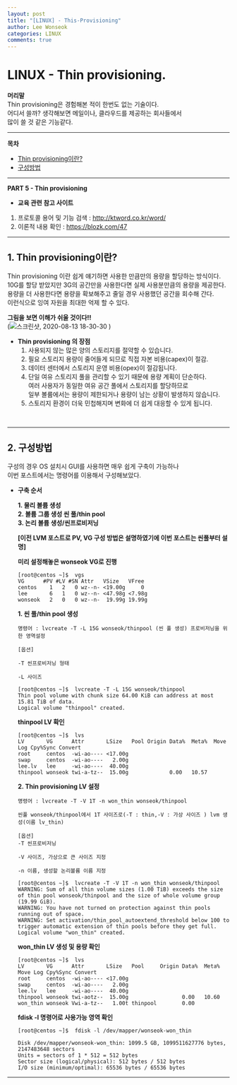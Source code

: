 ```yaml
---
layout: post
title: "[LINUX] - This-Provisioning"
author: Lee Wonseok
categories: LINUX
comments: true
---
```



# LINUX - Thin provisioning.



**머리말**  
Thin provisioning은 경험해본 적이 한번도 없는 기술이다.  
어디서 쓸까? 생각해보면 메일이나, 클라우드를 제공하는 회사들에서  
많이 쓸 것 같은 기능같다.

---
**목차**

- [Thin provisioning이란?](#a1)
- [구성방법](#a2)

---

**PART 5 - Thin provisioning**  




  * **교육 관련 참고 사이트**

1. 프로토콜 용어 및 기능 검색 : http://ktword.co.kr/word/  
2. 이론적 내용 확인 : https://blozk.com/47 


----
	
## 1. Thin provisioning이란?   <a name="a1"></a> 

Thin provisioning 이란 쉽게 얘기하면 사용한 만큼만의 용량을 할당하는 방식이다.  
10G를 할당 받았지만 3G의 공간만을 사용한다면 실제 사용분만큼의 용량을 제공한다.  
용량을 더 사용한다면 용량을 확보해주고 줄일 경우 사용했던 공간을 회수해 간다.  
이런식으로 잉여 자원을 최대한 억제 할 수 있다.  


**그림을 보면 이해가 쉬울 것이다!!**  
(![스크린샷, 2020-08-13 18-30-30](https://user-images.githubusercontent.com/69498804/90118378-1cb86900-dd93-11ea-93f4-09740a93bd5e.png)
)
<br/>

* **Thin provisioning 의 장점**
	1. 사용되지 않는 많은 양의 스토리지를 절약할 수 있습니다.
	2. 필요 스토리지 용량이 줄어들게 되므로 직접 자본 비용(capex)이 절감.
	3. 데이터 센터에서 스토리지 운영 비용(opex)이 절감됩니다.
	4.  단일 여유 스토리지 풀을 관리할 수 있기 때문에 용량 계획이 단순하다.  
		여러 사용자가 동일한 여유 공간 풀에서 스토리지를 할당하므로  
    일부 볼륨에서는 용량이 제한되거나 용량이 남는 상황이 발생하지 않습니다.  
	5. 스토리지 환경이 더욱 민첩해지며 변화에 더 쉽게 대응할 수 있게 됩니다.
  
  
<br/>  

---

## 2. 구성방법   <a name="a2"></a>  
구성의 경우 OS 설치시 GUI를 사용하면 매우 쉽게 구축이 가능하나  
이번 포스트에서는 명령어를 이용해서 구성해보았다.  

* **구축 순서**  

  **1. 물리 볼륨 생성**  
  **2. 볼륨 그룹 생성 씬 풀/thin pool**  
  **3. 논리 볼륨 생성/씬프로비저닝**    



	**[이전 LVM 포스트로 PV, VG 구성 방법은 설명하였기에 이번 포스트는 씬풀부터 설명]**  

	**미리 설정해놓은 wonseok VG로 진행**
	
	  [root@centos ~]$  vgs
	  VG      #PV #LV #SN Attr   VSize   VFree 
	  centos    1   2   0 wz--n- <19.00g     0 
	  lee       6   1   0 wz--n- <47.98g <7.98g
	  wonseok   2   0   0 wz--n-  19.99g 19.99g

	**1. 씬 풀/thin pool 생성**
		        
	  명령어 : lvcreate -T -L 15G wonseok/thinpool (씬 풀 생성) 프로비저닝을 위한 영역설정

	  [옵션]
	  
	  -T 씬프로비저닝 형태

	  -L 사이즈

	  [root@centos ~]$  lvcreate -T -L 15G wonseok/thinpool 
	  Thin pool volume with chunk size 64.00 KiB can address at most 15.81 TiB of data.
	  Logical volume "thinpool" created.

	**thinpool LV 확인**
	  
	  [root@centos ~]$  lvs
	  LV       VG      Attr       LSize   Pool Origin Data%  Meta%  Move Log Cpy%Sync Convert
	  root     centos  -wi-ao---- <17.00g                                                    
	  swap     centos  -wi-ao----   2.00g                                                    
	  lee.lv   lee     -wi-ao----  40.00g                                                    
	  thinpool wonseok twi-a-tz--  15.00g             0.00   10.57 


	**2. Thin provisioning LV 설정**
	
	  명령어 : lvcreate -T -V 1T -n won_thin wonseok/thinpool

	  씬풀 wonseok/thinpool에서 1T 사이즈로(-T : thin,-V : 가상 사이즈 ) lvm 생성(이름 lv_thin)

	  [옵션]
	  -T 씬프로비저닝

	  -V 사이즈, 가상으로 큰 사이즈 지정

	  -n 이름, 생성할 논리볼륨 이름 지정

	  [root@centos ~]$  lvcreate -T -V 1T -n won_thin wonseok/thinpool
	  WARNING: Sum of all thin volume sizes (1.00 TiB) exceeds the size of thin pool wonseok/thinpool and the size of whole volume group (19.99 GiB).
	  WARNING: You have not turned on protection against thin pools running out of space.
	  WARNING: Set activation/thin_pool_autoextend_threshold below 100 to trigger automatic extension of thin pools before they get full.
	  Logical volume "won_thin" created.


	**won_thin LV 생성 및 용량 확인**

	  [root@centos ~]$  lvs
	  LV       VG      Attr       LSize   Pool     Origin Data%  Meta%  Move Log Cpy%Sync Convert
	  root     centos  -wi-ao---- <17.00g                                                        
	  swap     centos  -wi-ao----   2.00g                                                        
	  lee.lv   lee     -wi-ao----  40.00g                                                        
	  thinpool wonseok twi-aotz--  15.00g                 0.00   10.60                           
	  won_thin wonseok Vwi-a-tz--   1.00t thinpool        0.00                

	**fdisk -l 명령어로 사용가능 영역 확인**

	  [root@centos ~]$  fdisk -l /dev/mapper/wonseok-won_thin

	  Disk /dev/mapper/wonseok-won_thin: 1099.5 GB, 1099511627776 bytes, 2147483648 sectors
	  Units = sectors of 1 * 512 = 512 bytes
	  Sector size (logical/physical): 512 bytes / 512 bytes
	  I/O size (minimum/optimal): 65536 bytes / 65536 bytes


---------
  


  

  



 


